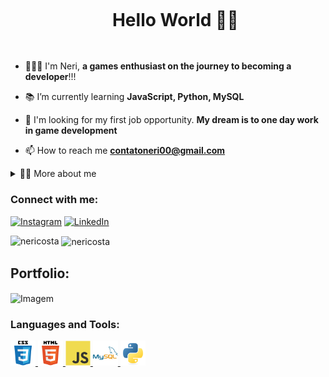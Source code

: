 <!--título-->
<div id="user-content-toc">
  <ul align="center">
    <summary><h1 style="display: inline-block"> Hello World 👋🏾</h1></summary> <h2></h2>
</div>

<!--Presentation-->
<p>
  
  - 👨🏾‍🎓 I'm Neri, **a games enthusiast on the journey to becoming a developer**!!!
  
  - 📚 I’m currently learning **JavaScript, Python, MySQL**
  
  -  🔭 I'm looking for my first job opportunity. **My dream is to one day work in game development**
  
  -  📫 How to reach me **contatoneri00@gmail.com**
    
</p>

<!--Dropdown-->
<details>
  <summary>👨‍💻 More about me</summary>

- I'm 20 years old, I currently live in Brazil, I love technology and I'm studying systems development with a specialization in game development. I'm very communicative and love working as part of a team, solving problems and creating projects. I also have a basic knowledge of English, but I'm passionate about the language and want to improve more and more

- ⚡ I enjoy reading, whether it's a good book, manga, or comics and playing games! I believe that our personal interests contribute to a more refined perception of things and problem-solving. ^_^
</details>

<!--Links-->
<h3 align="left">Connect with me:</h3>

[![Instagram](https://img.shields.io/badge/Instagram-E4405F?style=for-the-badge&logo=instagram&logoColor=white)](https://instagram.com/nericostaa/)
[![LinkedIn](https://img.shields.io/badge/LinkedIn-0077B5?style=for-the-badge&logo=linkedin&logoColor=white)](https://linkedin.com/in/nericostaa)

<!--GithubStats-->

<p aling="left">
  &nbsp;<img align="center" src="https://github-readme-stats.vercel.app/api?username=nericosta&show_icons=true&theme=tokyonight&locale=en" alt="nericosta"/>
  &nbsp;<img align="left" src="https://github-readme-stats.vercel.app/api/top-langs?username=nericosta&show_icons=true&theme=tokyonight&locale=en&layout=compact" alt="nericosta"/>
</p>

  <!-- Portfolio -->
## Portfolio:

<!-- GIF -->
<p align="left">
  <img align="center" src="https://github.com/NeriCosta/NeriCosta/assets/110821707/a9cafbcd-b2d7-4023-92ef-822c8e46d189" alt="Imagem">
</p>

<h3 align="down">Languages and Tools:</h3>
<p align="left"> <a href="https://www.w3schools.com/css/" target="_blank" rel="noreferrer"> <img src="https://raw.githubusercontent.com/devicons/devicon/master/icons/css3/css3-original-wordmark.svg" alt="css3" width="40" height="40"/> </a> <a href="https://www.w3.org/html/" target="_blank" rel="noreferrer"> <img src="https://raw.githubusercontent.com/devicons/devicon/master/icons/html5/html5-original-wordmark.svg" alt="html5" width="40" height="40"/> </a> <a href="https://developer.mozilla.org/en-US/docs/Web/JavaScript" target="_blank" rel="noreferrer"> <img src="https://raw.githubusercontent.com/devicons/devicon/master/icons/javascript/javascript-original.svg" alt="javascript" width="40" height="40"/> </a> <a href="https://www.mysql.com/" target="_blank" rel="noreferrer"> <img src="https://raw.githubusercontent.com/devicons/devicon/master/icons/mysql/mysql-original-wordmark.svg" alt="mysql" width="40" height="40"/> </a> <a href="https://www.python.org" target="_blank" rel="noreferrer"> <img src="https://raw.githubusercontent.com/devicons/devicon/master/icons/python/python-original.svg" alt="python" width="40" height="40"/> </a> </p>


